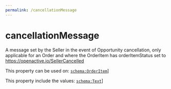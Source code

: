 ```yaml
---
permalink: /cancellationMessage
---
```


# cancellationMessage
A message set by the Seller in the event of Opportunity cancellation, only applicable for an  Order and where the OrderItem has  orderItemStatus set to  https://openactive.io/SellerCancelled

This property can be used on: [`schema:OrderItem`](https://schema.org/OrderItem)]

This property include the values: [`schema:Text`](https://schema.org/Text)]
